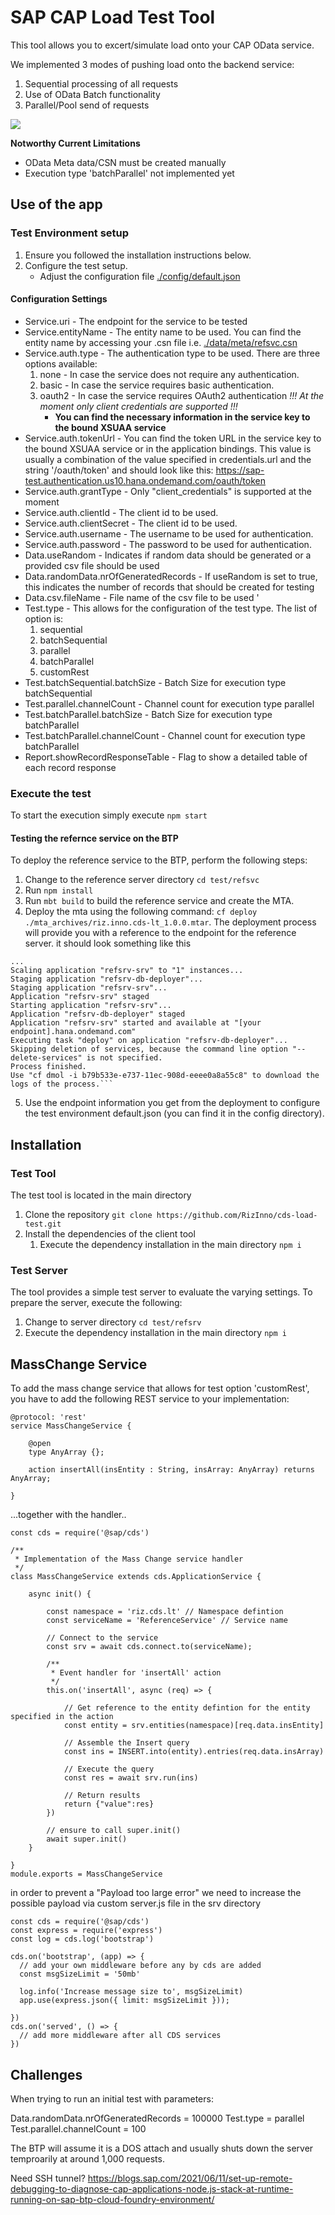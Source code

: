 # SAP CAP Load Test Tool
This tool allows you to excert/simulate load onto your CAP OData service. 

We implemented 3 modes of pushing load onto the backend service: 
1. Sequential processing of all requests
2. Use of OData Batch functionality
3. Parallel/Pool send of requests

<img src="doc/img/cds-load-test.png">

**Notworthy Current Limitations**
- OData Meta data/CSN must be created manually
- Execution type 'batchParallel' not implemented yet

## Use of the app

### Test Environment setup
1. Ensure you followed the installation instructions below. 
2. Configure the test setup.
    - Adjust the configuration file [./config/default.json](./config/default.json)

#### Configuration Settings
- Service.uri - The endpoint for the service to be tested
- Service.entityName - The entity name to be used. You can find the entity name by accessing your .csn file i.e. [./data/meta/refsvc.csn](./data/meta/refsvc.csn)
- Service.auth.type - The authentication type to be used. There are three options available: 
    1. none - In case the service does not require any authentication.
    2. basic - In case the service requires basic authentication.
    3. oauth2 - In case the service requires OAuth2 authentication 
    *!!! At the moment only client credentials are supported !!!*
        - **You can find the necessary information in the service key to the bound XSUAA service**
- Service.auth.tokenUrl - You can find the token URL in the service key to the bound XSUAA service or in the application bindings. This value is usually a combination of the value specified in credentials.url and the string '/oauth/token' and should look like this: https://sap-test.authentication.us10.hana.ondemand.com/oauth/token
- Service.auth.grantType - Only "client_credentials" is supported at the moment
- Service.auth.clientId - The client id to be used.
- Service.auth.clientSecret - The client id to be used.
- Service.auth.username - The username to be used for authentication.
- Service.auth.password - The password to be used for authentication.
- Data.useRandom - Indicates if random data should be generated or a provided csv file should be used
- Data.randomData.nrOfGeneratedRecords - If useRandom is set to true, this indicates the number of records that should be created for testing
- Data.csv.fileName - File name of the csv file to be used '
- Test.type - This allows for the configuration of the test type. The list of option is: 
    1. sequential
    2. batchSequential
    3. parallel
    4. batchParallel
    5. customRest
- Test.batchSequential.batchSize - Batch Size for execution type batchSequential
- Test.parallel.channelCount - Channel count for execution type parallel
- Test.batchParallel.batchSize - Batch Size for execution type batchParallel
- Test.batchParallel.channelCount - Channel count for execution type batchParallel
- Report.showRecordResponseTable - Flag to show a detailed table of each record response

### Execute the test
To start the execution simply execute `npm start`

#### Testing the refernce service on the BTP
To deploy the reference service to the BTP, perform the following steps:
1. Change to the reference server directory `cd test/refsvc`
2. Run `npm install`
3. Run `mbt build` to build the reference service and create the MTA.
4. Deploy the mta using the following command: `cf deploy ./mta_archives/riz.inno.cds-lt_1.0.0.mtar`. The deployment process will provide you with a reference to the endpoint for the reference server. it should look something like this
```log
...
Scaling application "refsrv-srv" to "1" instances... 
Staging application "refsrv-db-deployer"...
Staging application "refsrv-srv"...
Application "refsrv-srv" staged
Starting application "refsrv-srv"...
Application "refsrv-db-deployer" staged
Application "refsrv-srv" started and available at "[your endpoint].hana.ondemand.com"
Executing task "deploy" on application "refsrv-db-deployer"...
Skipping deletion of services, because the command line option "--delete-services" is not specified.
Process finished.
Use "cf dmol -i b79b533e-e737-11ec-908d-eeee0a8a55c8" to download the logs of the process.```
```

5. Use the endpoint information you get from the deployment to configure the test environment default.json (you can find it in the config directory).

## Installation
### Test Tool
The test tool is located in the main directory
1. Clone the repository  `git clone https://github.com/RizInno/cds-load-test.git`
2. Install the dependencies of the client tool 
    1. Execute the dependency installation in the main directory `npm i`

### Test Server
The tool provides a simple test server to evaluate the varying settings. To prepare the server, execute the following:
1. Change to server directory `cd test/refsrv`
2. Execute the dependency installation in the main directory `npm i`


## MassChange Service
To add the mass change service that allows for test option 'customRest', you have to add the following REST service to your implementation:

```cds
@protocol: 'rest'
service MassChangeService {
    
    @open
    type AnyArray {};
    
    action insertAll(insEntity : String, insArray: AnyArray) returns AnyArray;
 
}
```
...together with the handler..
```nodejs
const cds = require('@sap/cds')

/**
 * Implementation of the Mass Change service handler
 */
class MassChangeService extends cds.ApplicationService {

    async init() {

        const namespace = 'riz.cds.lt' // Namespace defintion
        const serviceName = 'ReferenceService' // Service name

        // Connect to the service
        const srv = await cds.connect.to(serviceName);

        /**
         * Event handler for 'insertAll' action
         */
        this.on('insertAll', async (req) => {

            // Get reference to the entity defintion for the entity specified in the action
            const entity = srv.entities(namespace)[req.data.insEntity]

            // Assemble the Insert query
            const ins = INSERT.into(entity).entries(req.data.insArray)
            
            // Execute the query
            const res = await srv.run(ins)

            // Return results
            return {"value":res}
        })

        // ensure to call super.init()
        await super.init()
    }

}
module.exports = MassChangeService
```

in order to prevent a "Payload too large error" we need to increase the possible payload via custom server.js file in the srv directory
```nodejs
const cds = require('@sap/cds')
const express = require('express')
const log = cds.log('bootstrap')

cds.on('bootstrap', (app) => {
  // add your own middleware before any by cds are added
  const msgSizeLimit = '50mb'

  log.info('Increase message size to', msgSizeLimit)
  app.use(express.json({ limit: msgSizeLimit }));

})
cds.on('served', () => {
  // add more middleware after all CDS services
})
```



## Challenges
When trying to run an initial test with parameters: 

Data.randomData.nrOfGeneratedRecords = 100000
Test.type = parallel
Test.parallel.channelCount = 100

The BTP will assume it is a DOS attach and usually shuts down the server temproarily at around 1,000 requests.


Need SSH tunnel? 
https://blogs.sap.com/2021/06/11/set-up-remote-debugging-to-diagnose-cap-applications-node.js-stack-at-runtime-running-on-sap-btp-cloud-foundry-environment/


